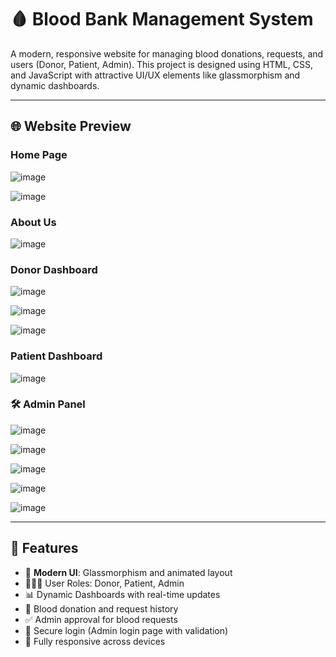 # 🩸 Blood Bank Management System

A modern, responsive website for managing blood donations, requests, and users (Donor, Patient, Admin). This project is designed using HTML, CSS, and JavaScript with attractive UI/UX elements like glassmorphism and dynamic dashboards.

---

## 🌐 Website Preview

###  Home Page  

![image](https://github.com/user-attachments/assets/9ffacc3f-e9ee-426e-b850-bcf1e21d53c8)

![image](https://github.com/user-attachments/assets/c734baac-98a5-437e-b4dd-5c203697daa4)

###  About Us

![image](https://github.com/user-attachments/assets/3d2d0a1c-a64f-4fa6-8576-446dffef6065)


###  Donor Dashboard  
![image](https://github.com/user-attachments/assets/6384d373-9ddc-4655-b306-4533730594f1)

![image](https://github.com/user-attachments/assets/2fa84f73-104a-4595-9145-4a1fcc17cb68)

![image](https://github.com/user-attachments/assets/77cb4301-9f91-4d03-a8c9-689a3e7f5047)

###  Patient Dashboard  

![image](https://github.com/user-attachments/assets/8da561d0-c651-44c3-80d7-b4be1f1304ac)


### 🛠️ Admin Panel  

![image](https://github.com/user-attachments/assets/54e12e84-a16a-4455-a5b5-a2c661d63c98)

![image](https://github.com/user-attachments/assets/78dc4333-dd84-4992-a419-2362d1281daf)

![image](https://github.com/user-attachments/assets/f3bff938-d90e-4498-8f49-8773051c0df0)

![image](https://github.com/user-attachments/assets/449f5405-645e-4178-a5ea-6e540964f312)

![image](https://github.com/user-attachments/assets/fa9a4fb5-6744-40ea-9902-ca869bd366cf)

---

## 🧾 Features

- 🌈 **Modern UI**: Glassmorphism and animated layout
- 🧑‍🤝‍🧑 User Roles: Donor, Patient, Admin
- 📊 Dynamic Dashboards with real-time updates
- 📝 Blood donation and request history
- ✅ Admin approval for blood requests
- 🔐 Secure login (Admin login page with validation)
- 📱 Fully responsive across devices




